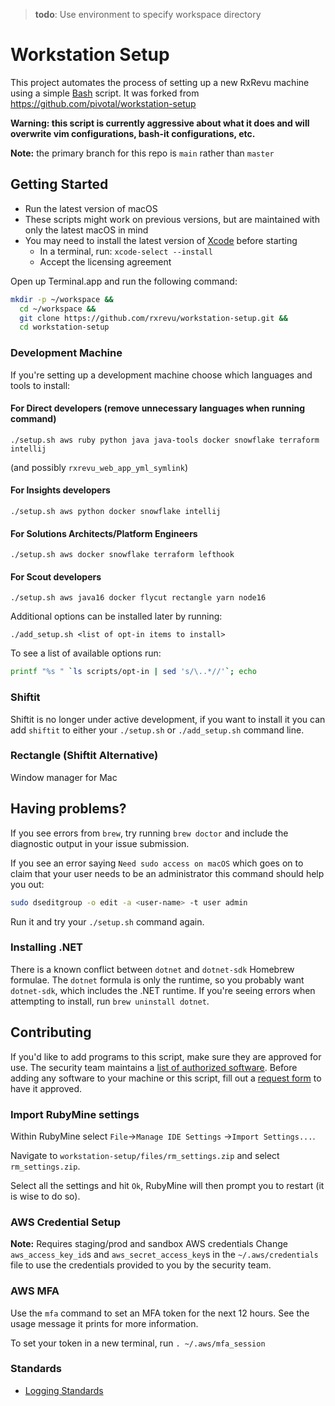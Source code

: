 >**todo**: Use environment to specify workspace directory

# Workstation Setup

This project automates the process of setting up a new RxRevu machine using a simple [Bash](https://www.gnu.org/software/bash/) script.
It was forked from https://github.com/pivotal/workstation-setup

**Warning: this script is currently aggressive about what it does and will overwrite vim configurations, bash-it configurations, etc.**

**Note:** the primary branch for this repo is `main` rather than `master`

## Getting Started

- Run the latest version of macOS
- These scripts might work on previous versions, but are maintained with only the latest macOS in mind
- You may need to install the latest version of [Xcode](https://developer.apple.com/xcode/) before starting
    - In a terminal, run: `xcode-select --install`
    - Accept the licensing agreement

Open up Terminal.app and run the following command:

```sh
mkdir -p ~/workspace &&
  cd ~/workspace &&
  git clone https://github.com/rxrevu/workstation-setup.git &&
  cd workstation-setup
```

### Development Machine

If you're setting up a development machine choose which languages and tools to install:

#### For Direct developers (remove unnecessary languages when running command)
`./setup.sh aws ruby python java java-tools docker snowflake terraform intellij`

(and possibly `rxrevu_web_app_yml_symlink`)

#### For Insights developers
`./setup.sh aws python docker snowflake intellij`

#### For Solutions Architects/Platform Engineers
`./setup.sh aws docker snowflake terraform lefthook`

#### For Scout developers
`./setup.sh aws java16 docker flycut rectangle yarn node16`

Additional options can be installed later by running:

`./add_setup.sh <list of opt-in items to install>`

To see a list of available options run:

```sh
printf "%s " `ls scripts/opt-in | sed 's/\..*//'`; echo
```

### Shiftit

Shiftit is no longer under active development, if you want to install it you can add `shiftit` to either your `./setup.sh` or `./add_setup.sh` command line.

### Rectangle (Shiftit Alternative)

Window manager for Mac

## Having problems?

If you see errors from `brew`, try running `brew doctor` and include the diagnostic output in your issue submission.

If you see an error saying `Need sudo access on macOS` which goes on to claim that your user needs to be an administrator
this command should help you out:
```sh
sudo dseditgroup -o edit -a <user-name> -t user admin
```
Run it and try your `./setup.sh` command again.

### Installing .NET
There is a known conflict between `dotnet` and `dotnet-sdk` Homebrew formulae.
The `dotnet` formula is only the runtime, so you probably want `dotnet-sdk`, which includes the .NET runtime.
If you're seeing errors when attempting to install, run `brew uninstall dotnet`.

## Contributing

If you'd like to add programs to this script, make sure they are approved for use.
The security team maintains a [list of authorized software](https://rxrevu.atlassian.net/wiki/spaces/SEC/pages/72351752/Authorized+Software).
Before adding any software to your machine or this script, fill out a [request form](https://rxrevu.atlassian.net/wiki/spaces/PLAT/pages/93520115/Request+Forms) to have it approved.

### Import RubyMine settings
Within RubyMine select `File`->`Manage IDE Settings` ->`Import Settings...`.

Navigate to `workstation-setup/files/rm_settings.zip` and select `rm_settings.zip`.

Select all the settings and hit `Ok`, RubyMine will then prompt you to restart (it is wise to do so).

### AWS Credential Setup
**Note:** Requires staging/prod and sandbox AWS credentials
Change `aws_access_key_id`s and `aws_secret_access_key`s in 
the `~/.aws/credentials` file to use the credentials provided to
you by the security team.

### AWS MFA
Use the `mfa` command to set an MFA token for the next 12 hours.
See the usage message it prints for more information.

To set your token in a new terminal, run `. ~/.aws/mfa_session`

### Standards
- [Logging Standards](standards/logging_standard.md)
